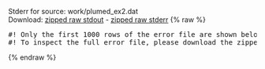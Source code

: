 Stderr for source:  work/plumed_ex2.dat   
Download: [zipped raw stdout](plumed_ex2.dat.plumed.stdout.txt.zip) - [zipped raw stderr](plumed_ex2.dat.plumed.stderr.txt.zip) 
{% raw %}
<pre>
#! Only the first 1000 rows of the error file are shown below
#! To inspect the full error file, please download the zipped raw stderr file above
</pre>
{% endraw %}
